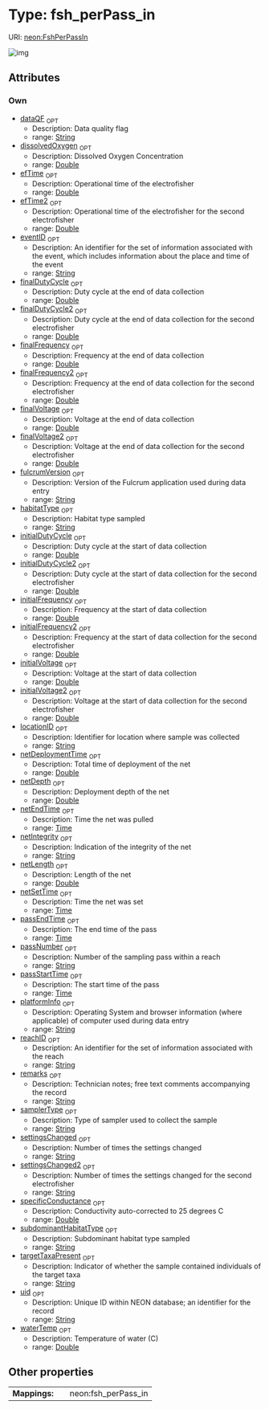 
# Type: fsh_perPass_in




URI: [neon:FshPerPassIn](https://data.neonscience.org/FshPerPassIn)


![img](http://yuml.me/diagram/nofunky;dir:TB/class/[FshPerPassIn&#124;uid:string%20%3F;remarks:string%20%3F;eventID:string%20%3F;targetTaxaPresent:string%20%3F;waterTemp:double%20%3F;specificConductance:double%20%3F;dissolvedOxygen:double%20%3F;habitatType:string%20%3F;locationID:string%20%3F;samplerType:string%20%3F;dataQF:string%20%3F;fulcrumVersion:string%20%3F;platformInfo:string%20%3F;efTime:double%20%3F;efTime2:double%20%3F;finalDutyCycle:double%20%3F;finalDutyCycle2:double%20%3F;finalFrequency:double%20%3F;finalFrequency2:double%20%3F;finalVoltage:double%20%3F;finalVoltage2:double%20%3F;initialDutyCycle:double%20%3F;initialDutyCycle2:double%20%3F;initialFrequency:double%20%3F;initialFrequency2:double%20%3F;initialVoltage:double%20%3F;initialVoltage2:double%20%3F;netDeploymentTime:double%20%3F;netDepth:double%20%3F;netEndTime:time%20%3F;netIntegrity:string%20%3F;netLength:double%20%3F;netSetTime:time%20%3F;passEndTime:time%20%3F;passNumber:string%20%3F;passStartTime:time%20%3F;reachID:string%20%3F;settingsChanged:string%20%3F;settingsChanged2:string%20%3F;subdominantHabitatType:string%20%3F])

## Attributes


### Own

 * [dataQF](dataQF.md)  <sub>OPT</sub>
    * Description: Data quality flag
    * range: [String](types/String.md)
 * [dissolvedOxygen](dissolvedOxygen.md)  <sub>OPT</sub>
    * Description: Dissolved Oxygen Concentration
    * range: [Double](types/Double.md)
 * [efTime](efTime.md)  <sub>OPT</sub>
    * Description: Operational time of the electrofisher
    * range: [Double](types/Double.md)
 * [efTime2](efTime2.md)  <sub>OPT</sub>
    * Description: Operational time of the electrofisher for the second electrofisher
    * range: [Double](types/Double.md)
 * [eventID](eventID.md)  <sub>OPT</sub>
    * Description: An identifier for the set of information associated with the event, which includes information about the place and time of the event
    * range: [String](types/String.md)
 * [finalDutyCycle](finalDutyCycle.md)  <sub>OPT</sub>
    * Description: Duty cycle at the end of data collection
    * range: [Double](types/Double.md)
 * [finalDutyCycle2](finalDutyCycle2.md)  <sub>OPT</sub>
    * Description: Duty cycle at the end of data collection for the second electrofisher
    * range: [Double](types/Double.md)
 * [finalFrequency](finalFrequency.md)  <sub>OPT</sub>
    * Description: Frequency at the end of data collection
    * range: [Double](types/Double.md)
 * [finalFrequency2](finalFrequency2.md)  <sub>OPT</sub>
    * Description: Frequency at the end of data collection for the second electrofisher
    * range: [Double](types/Double.md)
 * [finalVoltage](finalVoltage.md)  <sub>OPT</sub>
    * Description: Voltage at the end of data collection
    * range: [Double](types/Double.md)
 * [finalVoltage2](finalVoltage2.md)  <sub>OPT</sub>
    * Description: Voltage at the end of data collection for the second electrofisher
    * range: [Double](types/Double.md)
 * [fulcrumVersion](fulcrumVersion.md)  <sub>OPT</sub>
    * Description: Version of the Fulcrum application used during data entry
    * range: [String](types/String.md)
 * [habitatType](habitatType.md)  <sub>OPT</sub>
    * Description: Habitat type sampled
    * range: [String](types/String.md)
 * [initialDutyCycle](initialDutyCycle.md)  <sub>OPT</sub>
    * Description: Duty cycle at the start of data collection
    * range: [Double](types/Double.md)
 * [initialDutyCycle2](initialDutyCycle2.md)  <sub>OPT</sub>
    * Description: Duty cycle at the start of data collection for the second electrofisher
    * range: [Double](types/Double.md)
 * [initialFrequency](initialFrequency.md)  <sub>OPT</sub>
    * Description: Frequency at the start of data collection
    * range: [Double](types/Double.md)
 * [initialFrequency2](initialFrequency2.md)  <sub>OPT</sub>
    * Description: Frequency at the start of data collection for the second electrofisher
    * range: [Double](types/Double.md)
 * [initialVoltage](initialVoltage.md)  <sub>OPT</sub>
    * Description: Voltage at the start of data collection
    * range: [Double](types/Double.md)
 * [initialVoltage2](initialVoltage2.md)  <sub>OPT</sub>
    * Description: Voltage at the start of data collection for the second electrofisher
    * range: [Double](types/Double.md)
 * [locationID](locationID.md)  <sub>OPT</sub>
    * Description: Identifier for location where sample was collected
    * range: [String](types/String.md)
 * [netDeploymentTime](netDeploymentTime.md)  <sub>OPT</sub>
    * Description: Total time of deployment of the net
    * range: [Double](types/Double.md)
 * [netDepth](netDepth.md)  <sub>OPT</sub>
    * Description: Deployment depth of the net
    * range: [Double](types/Double.md)
 * [netEndTime](netEndTime.md)  <sub>OPT</sub>
    * Description: Time the net was pulled
    * range: [Time](types/Time.md)
 * [netIntegrity](netIntegrity.md)  <sub>OPT</sub>
    * Description: Indication of the integrity of the net
    * range: [String](types/String.md)
 * [netLength](netLength.md)  <sub>OPT</sub>
    * Description: Length of the net
    * range: [Double](types/Double.md)
 * [netSetTime](netSetTime.md)  <sub>OPT</sub>
    * Description: Time the net was set
    * range: [Time](types/Time.md)
 * [passEndTime](passEndTime.md)  <sub>OPT</sub>
    * Description: The end time of the pass
    * range: [Time](types/Time.md)
 * [passNumber](passNumber.md)  <sub>OPT</sub>
    * Description: Number of the sampling pass within a reach
    * range: [String](types/String.md)
 * [passStartTime](passStartTime.md)  <sub>OPT</sub>
    * Description: The start time of the pass
    * range: [Time](types/Time.md)
 * [platformInfo](platformInfo.md)  <sub>OPT</sub>
    * Description: Operating System and browser information (where applicable) of computer used during data entry
    * range: [String](types/String.md)
 * [reachID](reachID.md)  <sub>OPT</sub>
    * Description: An identifier for the set of information associated with the reach
    * range: [String](types/String.md)
 * [remarks](remarks.md)  <sub>OPT</sub>
    * Description: Technician notes; free text comments accompanying the record
    * range: [String](types/String.md)
 * [samplerType](samplerType.md)  <sub>OPT</sub>
    * Description: Type of sampler used to collect the sample
    * range: [String](types/String.md)
 * [settingsChanged](settingsChanged.md)  <sub>OPT</sub>
    * Description: Number of times the settings changed
    * range: [String](types/String.md)
 * [settingsChanged2](settingsChanged2.md)  <sub>OPT</sub>
    * Description: Number of times the settings changed for the second electrofisher
    * range: [String](types/String.md)
 * [specificConductance](specificConductance.md)  <sub>OPT</sub>
    * Description: Conductivity auto-corrected to 25 degrees C
    * range: [Double](types/Double.md)
 * [subdominantHabitatType](subdominantHabitatType.md)  <sub>OPT</sub>
    * Description: Subdominant habitat type sampled
    * range: [String](types/String.md)
 * [targetTaxaPresent](targetTaxaPresent.md)  <sub>OPT</sub>
    * Description: Indicator of whether the sample contained individuals of the target taxa
    * range: [String](types/String.md)
 * [uid](uid.md)  <sub>OPT</sub>
    * Description: Unique ID within NEON database; an identifier for the record
    * range: [String](types/String.md)
 * [waterTemp](waterTemp.md)  <sub>OPT</sub>
    * Description: Temperature of water (C)
    * range: [Double](types/Double.md)

## Other properties

|  |  |  |
| --- | --- | --- |
| **Mappings:** | | neon:fsh_perPass_in |

